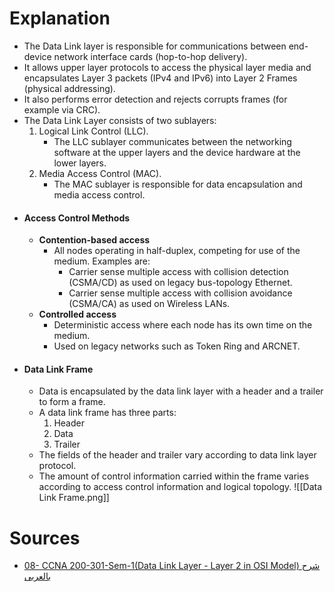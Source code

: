# Explanation
+ The Data Link layer is responsible for communications between end-device network interface cards (hop-to-hop delivery).
+ It allows upper layer protocols to access the physical layer media and encapsulates Layer 3 packets (IPv4 and IPv6) into Layer 2 Frames (physical addressing).
+ It also performs error detection and rejects corrupts frames (for example via CRC).
+ The Data Link Layer consists of two sublayers: 
	1. Logical Link Control (LLC).
		+ The LLC sublayer communicates between the networking software at the upper layers and the device hardware at the lower layers. 
	2. Media Access Control (MAC).
		+ The MAC sublayer is responsible for data encapsulation and media access control. 
+ #### Access Control Methods
	+ **Contention-based access**
		+ All nodes operating in half-duplex, competing for use of the medium. Examples are:
			+ Carrier sense multiple access with collision detection (CSMA/CD) as used on legacy bus-topology Ethernet.
			+ Carrier sense multiple access with collision avoidance (CSMA/CA) as used on Wireless LANs. 
	+ **Controlled access**
		+ Deterministic access where each node has its own time on the medium.
		+ Used on legacy networks such as Token Ring and ARCNET.
- #### Data Link Frame
	- Data is encapsulated by the data link layer with a header and a trailer to form a frame.
	- A data link frame has three parts:
		1. Header
		2. Data
		3. Trailer
	- The fields of the header and trailer vary according to data link layer protocol.
	- The amount of control information carried within the frame varies according to access control information and logical topology.
	 ![[Data Link Frame.png]]
# Sources
- [08- CCNA 200-301-Sem-1(Data Link Layer - Layer 2 in OSI Model) شرح بالعربى](https://www.youtube.com/watch?v=vhaOBteimIc&list=PLyDiLBk6tDH48IAmjAfH8OhrIeTSf23id&index=10&t=1s)
 